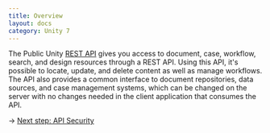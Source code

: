 ```yaml
---
title: Overview
layout: docs
category: Unity 7
---
```

	
The Public Unity [REST API](references.md#rest-overview) gives you access to document, case, workflow, search, and design resources through a REST API. Using this API, it's possible to locate, update, and delete content as well as manage workflows. The API also provides a common interface to document repositories, data sources, and case management systems, which can be changed on the server with no changes needed in the client application that consumes the API.

&rarr; [Next step: API Security](security.md)   
